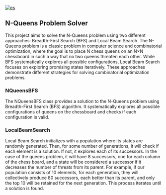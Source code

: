 [![es](https://img.shields.io/badge/lang-es-yellow.svg)](./README.md)

## N-Queens Problem Solver

This project aims to solve the N-Queens problem using two different approaches: Breadth-First Search (BFS) and Local Beam Search. The N-Queens problem is a classic problem in computer science and combinatorial optimization, where the goal is to place N chess queens on an N×N chessboard in such a way that no two queens threaten each other. While BFS systematically explores all possible configurations, Local Beam Search focuses on exploring promising states iteratively. These approaches demonstrate different strategies for solving combinatorial optimization problems.

### NQueensBFS

The NQueensBFS class provides a solution to the N-Queens problem using Breadth-First Search (BFS) algorithm. It systematically explores all possible configurations of queens on the chessboard and checks if each configuration is valid.

### LocalBeamSearch

Local Beam Search initializes with a population where its states are randomly generated. Then, for some number of generations, it will check if each element is a solution. If not, it explores each of its successors. In the case of the queens problem, it will have 8 successors, one for each column of the chess board, and a state will be considered a successor if it decreases the number of threats from its parent. For example, if our population consists of 10 elements, for each generation, they will collectively produce 80 successors, each better than its parent, and only the top 10 will be retained for the next generation. This process iterates until a solution is found.
